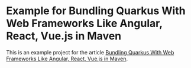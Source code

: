 # Example for Bundling Quarkus With Web Frameworks Like Angular, React, Vue.js in Maven

This is an example project for the article [Bundling Quarkus With Web Frameworks Like Angular, React, Vue.js in Maven](https://marcelkliemannel.com/articles/2021/bundling-quarkus-with-web-frameworks-like-angular-react-vue-js-in-maven/).

